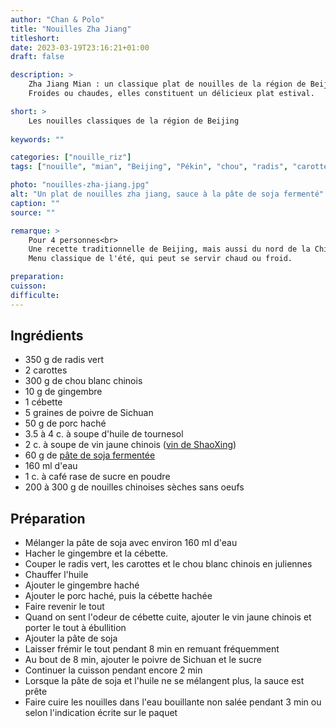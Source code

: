 ```yaml
---
author: "Chan & Polo"
title: "Nouilles Zha Jiang"
titleshort:
date: 2023-03-19T23:16:21+01:00
draft: false

description: >
    Zha Jiang Mian : un classique plat de nouilles de la région de Beijing.<br>
    Froides ou chaudes, elles constituent un délicieux plat estival.

short: >
    Les nouilles classiques de la région de Beijing
    
keywords: ""

categories: ["nouille_riz"]
tags: ["nouille", "mian", "Beijing", "Pékin", "chou", "radis", "carotte", "cébette", "poivre", "Sichuan", "porc", "vin jaune", "Shaoxing", "pâte soja fermenté"]

photo: "nouilles-zha-jiang.jpg"
alt: "Un plat de nouilles zha jiang, sauce à la pâte de soja fermenté"
caption: ""
source: ""

remarque: >
    Pour 4 personnes<br>
    Une recette traditionnelle de Beijing, mais aussi du nord de la Chine.<br>
    Menu classique de l'été, qui peut se servir chaud ou froid.

preparation: 
cuisson: 
difficulte:
---
```



## Ingrédients
- 350 g de radis vert
- 2 carottes
- 300 g de chou blanc chinois
- 10 g de gingembre
- 1 cébette
- 5 graines de poivre de Sichuan
- 50 g de porc haché
- 3.5 à 4 c. à soupe d'huile de tournesol
- 2 c. à soupe de vin jaune chinois ([vin de ShaoXing](https://marcwiner.com/vin-shaoxing/))
- 60 g de [pâte de soja fermentée](https://fr.wikipedia.org/wiki/P%C3%A2te_de_soja_jaune)
- 160 ml d'eau
- 1 c. à café rase de sucre en poudre
- 200 à 300 g de nouilles chinoises sèches sans oeufs 
## Préparation
- Mélanger la pâte de soja avec environ 160 ml d'eau
- Hacher le gingembre et la cébette.
- Couper le radis vert, les carottes et le chou blanc chinois en juliennes
- Chauffer l'huile
- Ajouter le gingembre haché
- Ajouter le porc haché, puis la cébette hachée
- Faire revenir le tout
- Quand on sent l'odeur de cébette cuite, ajouter le vin jaune chinois et porter le tout à ébullition
- Ajouter la pâte de soja
- Laisser frémir le tout pendant 8 min en remuant fréquemment
- Au bout de 8 min, ajouter le poivre de Sichuan et le sucre
- Continuer la cuisson pendant encore 2 min
- Lorsque la pâte de soja et l'huile ne se mélangent plus, la sauce est prête
- Faire cuire les nouilles dans l'eau bouillante non salée pendant 3 min ou selon l'indication écrite sur le paquet